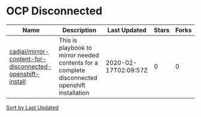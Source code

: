 # OCP Disconnected

Name | Description | Last Updated | Stars | Forks
--- | --- | --- | --- | ---
[cadjai/mirror-content-for-disconnected-openshift-install](https://github.com/cadjai/mirror-content-for-disconnected-openshift-install) | This is playbook to mirror needed contents for a complete disconnected openshift installation | 2020-02-17T02:09:57Z | 0 | 0

[Sort by Last Updated](OCP%20Disconnected.last_updated.md)